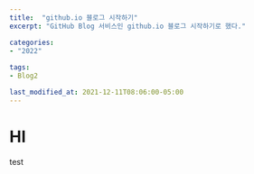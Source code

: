 ```yaml
---
title:  "github.io 블로그 시작하기"
excerpt: "GitHub Blog 서비스인 github.io 블로그 시작하기로 했다."

categories:
- "2022"
  
tags:
- Blog2

last_modified_at: 2021-12-11T08:06:00-05:00
---
```


<h1> HI </h1>
test

